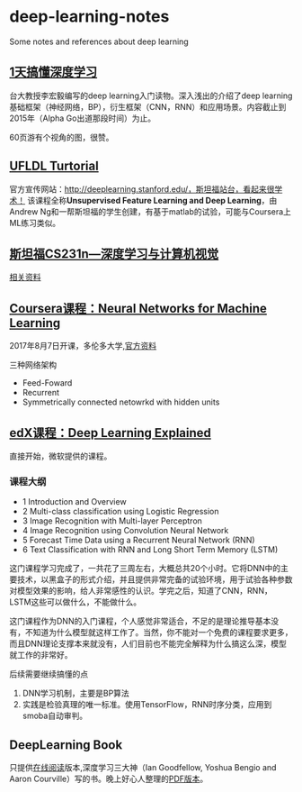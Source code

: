 # deep-learning-notes
Some notes and references about deep learning


## [1天搞懂深度学习](references/1天搞懂深度学习.pdf)
台大教授李宏毅编写的deep learning入门读物。深入浅出的介绍了deep learning基础框架（神经网络，BP），衍生框架（CNN，RNN）和应用场景。内容截止到2015年（Alpha Go出道那段时间）为止。

60页游有个视角的图，很赞。

## [UFLDL Turtorial](http://deeplearning.stanford.edu/tutorial/)
官方宣传网站：http://deeplearning.stanford.edu/，斯坦福站台，看起来很学术！
该课程全称**Unsupervised Feature Learning and Deep Learning**，由Andrew Ng和一帮斯坦福的学生创建，有基于matlab的试验，可能与Coursera上ML练习类似。


## [斯坦福CS231n—深度学习与计算机视觉](http://study.163.com/course/courseMain.htm?courseId=1003223001)

[相关资料](http://cs231n.github.io/)




## [Coursera课程：Neural Networks for Machine Learning](https://www.coursera.org/learn/neural-networks/home/info)

2017年8月7日开课，多伦多大学,[官方资料](http://www.cs.toronto.edu/~hinton/nntut.html)


三种网络架构
* Feed-Foward
* Recurrent
* Symmetrically connected netowrkd with hidden units



## [edX课程：Deep Learning Explained](https://www.edx.org/course/deep-learning-explained-microsoft-dat236x)
直接开始，微软提供的课程。

### 课程大纲

* 1	Introduction and Overview	 
* 2	Multi-class classification using Logistic Regression
* 3	Image Recognition with Multi-layer Perceptron
* 4	Image Recognition using Convolution Neural Network	 
* 5	Forecast Time Data using a Recurrent Neural Network (RNN)	 
* 6	Text Classification with RNN and Long Short Term Memory (LSTM)	 


这门课程学习完成了，一共花了三周左右，大概总共20个小时。它将DNN中的主要技术，以黑盒子的形式介绍，并且提供非常完备的试验环境，用于试验各种参数对模型效果的影响，给人非常感性的认识。学完之后，知道了CNN，RNN，LSTM这些可以做什么，不能做什么。

这门课程作为DNN的入门课程，个人感觉非常适合，不足的是理论推导基本没有，不知道为什么模型就这样工作了。当然，你不能对一个免费的课程要求更多，而且DNN理论支撑本来就没有，人们目前也不能完全解释为什么搞这么深，模型就工作的非常好。

后续需要继续搞懂的点
1. DNN学习机制，主要是BP算法
2. 实践是检验真理的唯一标准。使用TensorFlow，RNN时序分类，应用到smoba自动审判。

## DeepLearning Book

只提供[在线阅读](http://www.deeplearningbook.org/)版本,深度学习三大神（Ian Goodfellow, Yoshua Bengio and Aaron Courville）写的书。晚上好心人整理的[PDF版本](https://github.com/HFTrader/DeepLearningBook)。
